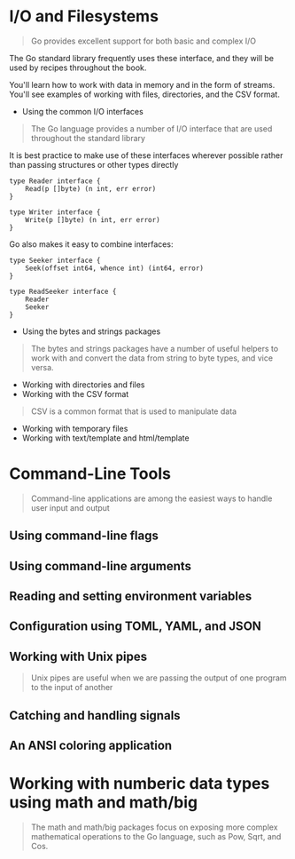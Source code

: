 # I/O and Filesystems
> Go provides excellent support for both basic and complex I/O

The Go standard library frequently uses these interface, and they will be used
by recipes throughout the book.

You'll learn how to work with data in memory and in the form of streams. You'll see
examples of working with files, directories, and the CSV format.

- Using the common I/O interfaces
> The Go language provides a number of I/O interface that are used throughout the standard library

It is best practice to make use of these interfaces wherever possible rather than
passing structures or other types directly

    type Reader interface {
        Read(p []byte) (n int, err error)
    }

    type Writer interface {
        Write(p []byte) (n int, err error)
    }

Go also makes it easy to combine interfaces:

    type Seeker interface {
        Seek(offset int64, whence int) (int64, error)
    }
    
    type ReadSeeker interface {
        Reader
        Seeker
    }

- Using the bytes and strings packages
> The bytes and strings packages have a number of useful helpers to work with and
convert the data from string to byte types, and vice versa.
- Working with directories and files
- Working with the CSV format
> CSV is a common format that is used to manipulate data
- Working with temporary files
- Working with text/template and html/template

# Command-Line Tools
> Command-line applications are among the easiest ways to handle user input and output

## Using command-line flags
## Using command-line arguments
## Reading and setting environment variables
## Configuration using TOML, YAML, and JSON
## Working with Unix pipes
> Unix pipes are useful when we are passing the output of one program to the
input of another
## Catching and handling signals
## An ANSI coloring application

# Working with numberic data types using math and math/big
> The math and math/big packages focus on exposing more complex mathematical operations to the
Go language, such as Pow, Sqrt, and Cos.